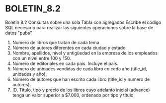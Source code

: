 # BOLETIN_8.2
 Boletin 8.2
Consultas sobre una sola Tabla con agregados
Escribe el código SQL necesario para realizar las siguientes operaciones
sobre la base de datos "pubs”


1. Numero de libros que tratan de cada tema
2. Número de autores diferentes en cada ciudad y estado
3. Nombre, apellidos, nivel y antigüedad en la empresa de los empleados con un nivel entre 100 y 150.
4. Número de editoriales en cada país. Incluye el país.
5. Número de unidades vendidas de cada libro en cada año (title_id, unidades y año).
6. Número de autores que han escrito cada libro (title_id y numero de autores).
7. ID, Titulo, tipo y precio de los libros cuyo adelanto inicial (advance) tenga un valor superior a $7.000, ordenado por tipo y título
